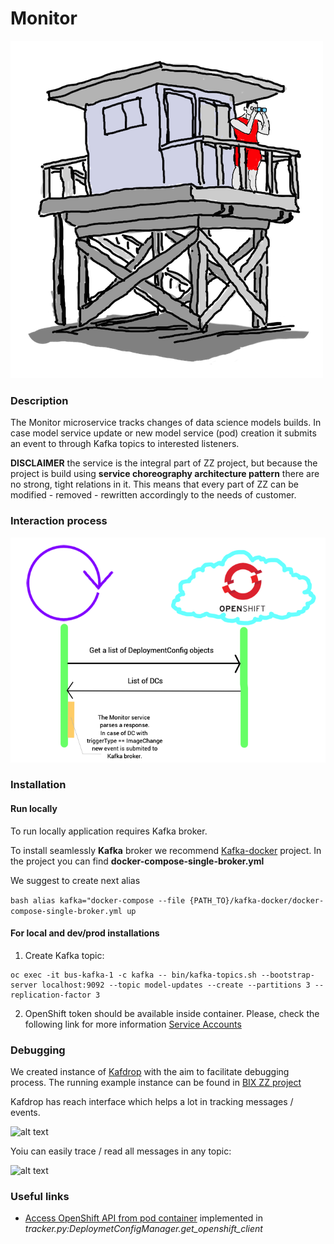 # Monitor

![alt text][logo]

[logo]: img/lifeguard%20tower.png "Title"

### Description
The Monitor microservice tracks changes of data science models builds. In case 
model service update or new model service (pod) creation it submits an event to
through Kafka topics to interested listeners.

**DISCLAIMER** the service is the integral part of ZZ project, but because the 
project is build using **service choreography architecture pattern** there are 
no strong, tight relations in it. This means that every part of ZZ can be 
modified - removed - rewritten accordingly to the needs of customer.

### Interaction process


![alt text][schema]

[schema]: img/how%20monitor%20is%20working.png "Title"

  
### Installation

#### Run locally


To run locally application requires Kafka broker.

To install seamlessly **Kafka** broker we recommend 
[Kafka-docker](https://github.com/wurstmeister/kafka-docker) project. 
In the project you can find **docker-compose-single-broker.yml**

We suggest to create next alias

```bash alias kafka="docker-compose --file {PATH_TO}/kafka-docker/docker-compose-single-broker.yml up```

#### For local and dev/prod installations

  1. Create Kafka topic:
  
    oc exec -it bus-kafka-1 -c kafka -- bin/kafka-topics.sh --bootstrap-server localhost:9092 --topic model-updates --create --partitions 3 --replication-factor 3
    
  2. OpenShift token should be available inside container. Please, check the following
  link for more information [Service Accounts](https://docs.openshift.com/container-platform/3.11/dev_guide/service_accounts.html)

### Debugging

We created instance of [Kafdrop](https://github.com/obsidiandynamics/kafdrop) with
the aim to facilitate debugging process. The running example instance can be found
in [BIX ZZ project](https://kafdrop-zz-test.22ad.bi-x.openshiftapps.com/)

Kafdrop has reach interface which helps a lot in tracking messages / events.

![alt text][kafdrop]

[kafdrop]: img/kafdrop.png "Title"

Yoiu can easily trace / read all messages in any topic:

![alt text][kafdrop_read]

[kafdrop_read]: img/kafdrop%202.png "Title"

 
### Useful links
- [Access OpenShift API from pod container](https://developers.redhat.com/blog/2019/07/25/controlling-red-hat-openshift-from-an-openshift-pod/)
  implemented in _tracker.py:DeploymetConfigManager.get_openshift_client_